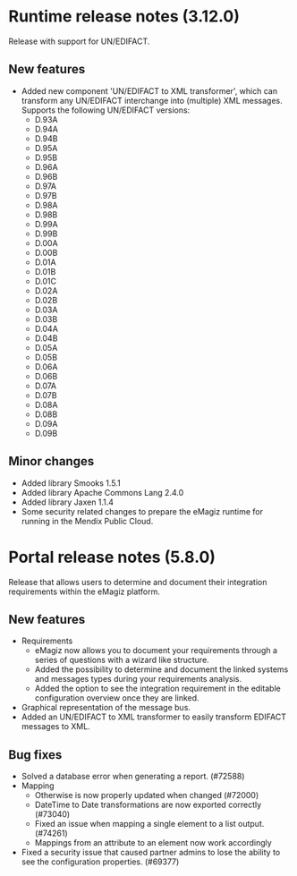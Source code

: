 # Runtime release notes (3.12.0)
Release with support for UN/EDIFACT.
## New features
- Added new component 'UN/EDIFACT to XML transformer', which can transform any UN/EDIFACT interchange into (multiple) XML messages. Supports the following UN/EDIFACT versions:
  - D.93A
  - D.94A
  - D.94B
  - D.95A
  - D.95B
  - D.96A
  - D.96B
  - D.97A
  - D.97B
  - D.98A
  - D.98B
  - D.99A
  - D.99B
  - D.00A
  - D.00B
  - D.01A
  - D.01B
  - D.01C
  - D.02A
  - D.02B
  - D.03A
  - D.03B
  - D.04A
  - D.04B
  - D.05A
  - D.05B
  - D.06A
  - D.06B
  - D.07A
  - D.07B
  - D.08A
  - D.08B
  - D.09A
  - D.09B
## Minor changes
- Added library Smooks 1.5.1
- Added library Apache Commons Lang 2.4.0
- Added library Jaxen 1.1.4
- Some security related changes to prepare the eMagiz runtime for running in the Mendix Public Cloud.

# Portal release notes (5.8.0)
Release that allows users to determine and document their integration requirements within the eMagiz platform.
## New features
- Requirements
  - eMagiz now allows you to document your requirements through a series of questions with a wizard like structure.
  - Added the possibility to determine and document the linked systems and messages types during your requirements analysis.
  - Added the option to see the integration requirement in the editable configuration overview once they are linked.
- Graphical representation of the message bus.
- Added an UN/EDIFACT to XML transformer to easily transform EDIFACT messages to XML.
## Bug fixes
- Solved a database error when generating a report. (#72588)
- Mapping
  - Otherwise is now properly updated when changed (#72000)
  - DateTime to Date transformations are now exported correctly (#73040)
  - Fixed an issue when mapping a single element to a list output. (#74261)
  - Mappings from an attribute to an element now work accordingly
- Fixed a security issue that caused partner admins to lose the ability to see the configuration properties. (#69377)
